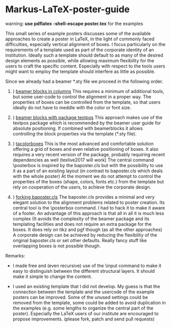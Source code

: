 # Markus-LaTeX-poster-guide
 warning: **use pdflatex -shell-escape poster.tex** for the examples

This small series of example posters discusses some of the available approaches to create a poster in LaTeX,
in the light of commonly faced difficulties, especially vertical alignment of boxes.
I focus particularly on the requirements of a template used as part of the corporate identity of an institution.
Ideally such a template should default to as many of the desired design elements as possible, while allowing 
maximum flexibility for the users to craft the specific content.
Especially with respect to the tools users might want to employ the template should interfere as little as possible.

Since we already had a beamer \*.sty file we proceed in the following order.
1. ) [beamer blocks in columns](https://github.com/mamueller/Markus-LaTeX-poster-guide/blob/master/ExamplePosters/1_beamer_blocks_in_Columns/poster.pdf)
This requires a minimum of additional tools, but some user-code to control the alignment in a proper way.
The properties of boxes can be controlled from the template, so that users ideally do not have to meddle with the color or font size.

1. ) [beamer blocks with package textpos](https://github.com/mamueller/Markus-LaTeX-poster-guide/blob/master/ExamplePosters/2_beamer_blocks_with_textpos/poster.pdf)
This approach makes use of the textpos package which is recommended by the beamer user guide for absolute positioning. 
If combined with beamerblocks it allows controlling the block properties via the template (\*.sty file).

1. ) [tacolorboxes](https://github.com/mamueller/Markus-LaTeX-poster-guide/blob/master/ExamplePosters/3_tacolorboxes_in_beamertemplate/poster.pdf)
This is the most advanced and comfortable solution offering a grid of boxes and even relative positioning of boxes.
It also requires a very recent version of the package, probably requiring recent dependencies as well (texlive2017 will work)
The central command \posterbox is inspired by the baposter.cls but with the possibility
to use it as a part of an existing layout (in contrast to baposter.cls which deals with the whole poster) 
At the moment we do not attempt to control the properties of the boxes (shape, colors, fonts etc.) from the template
but rely on cooperation of the users, to achieve the corporate design.


1. ) [forking baposter.cls](https://github.com/mamueller/Markus-LaTeX-poster-guide/blob/master/ExamplePosters/4_baposter_fork/poster.pdf)
The baposter.cls provides a minimal and very elegant solution to the alignment problems related to poster creation. Its central tool is the \posterbox command. I had to hack it to make it aware of a footer.
An advantage of this approach is that all in all it is much less complex (It avoids the complexity of the beamer package and its templating facilities and does not require an extra package for the boxes. It does rely on tikz and pgf though (as all the other approaches)
A corporate design can be achieved by reducing the flexibility of the original baposter.cls or set other defaults.
Really fancy stuff like overlapping boxes is not possible though.

Remarks:
- I made free and (even recursive) use of the \input command to make it easy to  distinguish between the different structural layers. It should make it simple to change the content.

- I used an existing template that I did not develop. My guess is that the connection between the template and the usercode  of the example posters can be improved. Some of the unused settings could be removed from the template, some could be added to 
avoid duplication in the examples (e.g. some lengths to organize the central part of the poster).
Especially the LaTeX users of our institute are encouraged to propose improvements. (please fork, patch and send pull requests)


